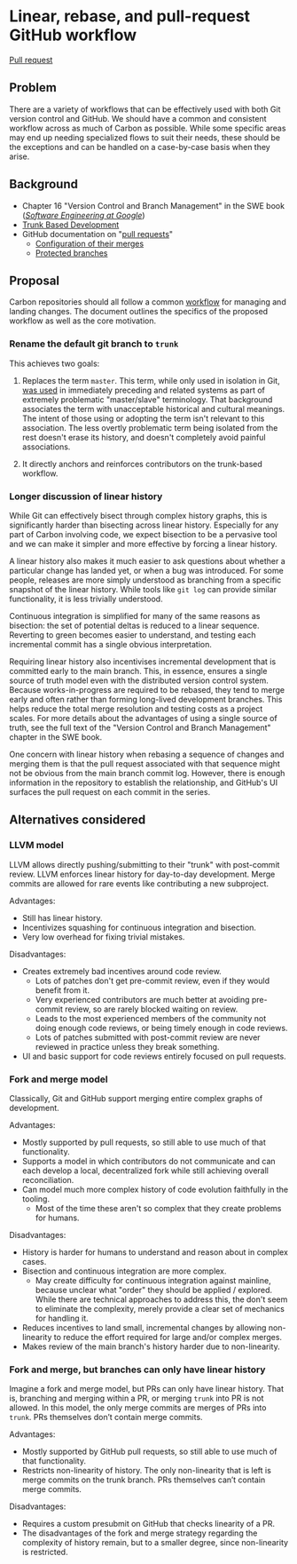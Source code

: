 # Linear, rebase, and pull-request GitHub workflow

<!--
Part of the Carbon Language project, under the Apache License v2.0 with LLVM
Exceptions. See /LICENSE for license information.
SPDX-License-Identifier: Apache-2.0 WITH LLVM-exception
-->

[Pull request](https://github.com/carbon-language/carbon-lang/pull/29)

## Problem

There are a variety of workflows that can be effectively used with both Git
version control and GitHub. We should have a common and consistent workflow
across as much of Carbon as possible. While some specific areas may end up
needing specialized flows to suit their needs, these should be the exceptions
and can be handled on a case-by-case basis when they arise.

## Background

-   Chapter 16 "Version Control and Branch Management" in the SWE book
    (_[Software Engineering at Google](https://www.amazon.com/Software-Engineering-Google-Lessons-Programming/dp/1492082791)_)
-   [Trunk Based Development](https://trunkbaseddevelopment.com/)
-   GitHub documentation on
    "[pull requests](https://help.github.com/en/github/collaborating-with-issues-and-pull-requests/about-pull-requests)"
    -   [Configuration of their merges](https://help.github.com/en/github/administering-a-repository/configuring-pull-request-merges)
    -   [Protected branches](https://help.github.com/en/github/administering-a-repository/about-protected-branches)

## Proposal

Carbon repositories should all follow a common
[workflow](/docs/project/pull_request_workflow.md) for managing and landing
changes. The document outlines the specifics of the proposed workflow as well as
the core motivation.

### Rename the default git branch to `trunk`

This achieves two goals:

1. Replaces the term `master`. This term, while only used in isolation in Git,
   [was used](https://mail.gnome.org/archives/desktop-devel-list/2019-May/msg00066.html)
   in immediately preceding and related systems as part of extremely problematic
   "master/slave" terminology. That background associates the term with
   unacceptable historical and cultural meanings. The intent of those using or
   adopting the term isn't relevant to this association. The less overtly
   problematic term being isolated from the rest doesn't erase its history, and
   doesn't completely avoid painful associations.

2. It directly anchors and reinforces contributors on the trunk-based workflow.

### Longer discussion of linear history

While Git can effectively bisect through complex history graphs, this is
significantly harder than bisecting across linear history. Especially for any
part of Carbon involving code, we expect bisection to be a pervasive tool and we
can make it simpler and more effective by forcing a linear history.

A linear history also makes it much easier to ask questions about whether a
particular change has landed yet, or when a bug was introduced. For some people,
releases are more simply understood as branching from a specific snapshot of the
linear history. While tools like `git log` can provide similar functionality, it
is less trivially understood.

Continuous integration is simplified for many of the same reasons as bisection:
the set of potential deltas is reduced to a linear sequence. Reverting to green
becomes easier to understand, and testing each incremental commit has a single
obvious interpretation.

Requiring linear history also incentivises incremental development that is
committed early to the main branch. This, in essence, ensures a single source of
truth model even with the distributed version control system. Because
works-in-progress are required to be rebased, they tend to merge early and often
rather than forming long-lived development branches. This helps reduce the total
merge resolution and testing costs as a project scales. For more details about
the advantages of using a single source of truth, see the full text of the
"Version Control and Branch Management" chapter in the SWE book.

One concern with linear history when rebasing a sequence of changes and merging
them is that the pull request associated with that sequence might not be obvious
from the main branch commit log. However, there is enough information in the
repository to establish the relationship, and GitHub's UI surfaces the pull
request on each commit in the series.

## Alternatives considered

### LLVM model

LLVM allows directly pushing/submitting to their "trunk" with post-commit
review. LLVM enforces linear history for day-to-day development. Merge commits
are allowed for rare events like contributing a new subproject.

Advantages:

-   Still has linear history.
-   Incentivizes squashing for continuous integration and bisection.
-   Very low overhead for fixing trivial mistakes.

Disadvantages:

-   Creates extremely bad incentives around code review.
    -   Lots of patches don't get pre-commit review, even if they would benefit
        from it.
    -   Very experienced contributors are much better at avoiding pre-commit
        review, so are rarely blocked waiting on review.
    -   Leads to the most experienced members of the community not doing enough
        code reviews, or being timely enough in code reviews.
    -   Lots of patches submitted with post-commit review are never reviewed in
        practice unless they break something.
-   UI and basic support for code reviews entirely focused on pull requests.

### Fork and merge model

Classically, Git and GitHub support merging entire complex graphs of
development.

Advantages:

-   Mostly supported by pull requests, so still able to use much of that
    functionality.
-   Supports a model in which contributors do not communicate and can each
    develop a local, decentralized fork while still achieving overall
    reconciliation.
-   Can model much more complex history of code evolution faithfully in the
    tooling.
    -   Most of the time these aren't so complex that they create problems for
        humans.

Disadvantages:

-   History is harder for humans to understand and reason about in complex
    cases.
-   Bisection and continuous integration are more complex.
    -   May create difficulty for continuous integration against mainline,
        because unclear what "order" they should be applied / explored. While
        there are technical approaches to address this, the don't seem to
        eliminate the complexity, merely provide a clear set of mechanics for
        handling it.
-   Reduces incentives to land small, incremental changes by allowing
    non-linearity to reduce the effort required for large and/or complex merges.
-   Makes review of the main branch's history harder due to non-linearity.

### Fork and merge, but branches can only have linear history

Imagine a fork and merge model, but PRs can only have linear history. That is,
branching and merging within a PR, or merging `trunk` into PR is not allowed. In
this model, the only merge commits are merges of PRs into `trunk`. PRs
themselves don’t contain merge commits.

Advantages:

-   Mostly supported by GitHub pull requests, so still able to use much of that
    functionality.
-   Restricts non-linearity of history. The only non-linearity that is left is
    merge commits on the trunk branch. PRs themselves can’t contain merge
    commits.

Disadvantages:

-   Requires a custom presubmit on GitHub that checks linearity of a PR.
-   The disadvantages of the fork and merge strategy regarding the complexity of
    history remain, but to a smaller degree, since non-linearity is restricted.
